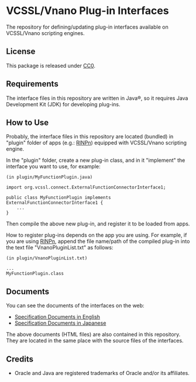 # VCSSL/Vnano Plug-in Interfaces

The repository for defining/updating plug-in interfaces available on VCSSL/Vnano scripting engines.


## License

This package is released under [CC0](https://creativecommons.org/publicdomain/zero/1.0/deed).


## Requirements

The interface files in this repository are written in Java&reg;, 
so it requires Java Development Kit (JDK) for developing plug-ins.


## How to Use

Probably, the interface files in this repository are located (bundled) in "plugin" folder of apps (e.g.: [RINPn](https://github.com/RINEARN/rinpn)) equipped with VCSSL/Vnano scripting engine.

In the "plugin" folder, create a new plug-in class, and in it "implement" the interface you want to use, for example:

    (in plugin/MyFunctionPlugin.java)

    import org.vcssl.connect.ExternalFunctionConnectorInterface1;

    public class MyFunctionPlugin implements ExternalFunctionConnectorInterface1 {
        ...
    }

Then compile the above new plug-in, and register it to be loaded from apps.

How to register plug-ins depends on the app you are using.
For example, if you are using [RINPn](https://github.com/RINEARN/rinpn), 
append the file name/path of the compiled plug-in into the text file "VnanoPluginList.txt" as follows:

    (in plugin/VnanoPluginList.txt)

    ...
    MyFunctionPlugin.class

## Documents

You can see the documents of the interfaces on the web:

* [Specification Documents in English](https://www.vcssl.org/en-us/doc/connect/)
* [Specification Documents in Japanese](https://www.vcssl.org/ja-jp/doc/connect/)

The above documents (HTML files) are also contained in this repository.
They are located in the same place with the source files of the interfaces.


## Credits

- Oracle and Java are registered trademarks of Oracle and/or its affiliates. 


